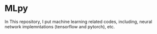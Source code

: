 # MLpy
In This repository, I put machine learning related codes, including, neural network implemntations (tensorflow and pytorch), etc. 
